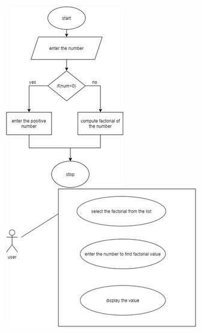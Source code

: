 
![alt text](https://github.com/99003572/Arya-Calculator/blob/master/2.%20Design/Low%20Level%20Design/factorial/structural.png)
![alt tetx](https://github.com/99003572/Arya-Calculator/blob/master/2.%20Design/Low%20Level%20Design/factorial/behavioural%20(1).png)
